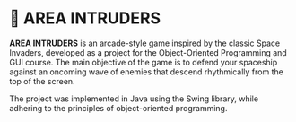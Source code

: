 # 🚀 AREA INTRUDERS

**AREA INTRUDERS** is an arcade-style game inspired by the classic Space Invaders, developed as a project for the Object-Oriented Programming and GUI course. The main objective of the game is to defend your spaceship against an oncoming wave of enemies that descend rhythmically from the top of the screen.

The project was implemented in Java using the Swing library, while adhering to the principles of object-oriented programming.
